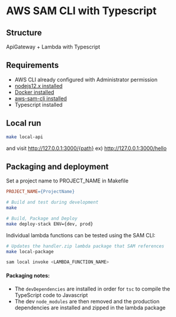 # AWS SAM CLI with Typescript

## Structure
ApiGateway + Lambda with Typescript

## Requirements

* AWS CLI already configured with Administrator permission
* [nodejs12.x installed](https://nodejs.org/en/download/releases/)
* [Docker installed](https://www.docker.com/community-edition)
* [aws-sam-cli installed](https://github.com/awslabs/aws-sam-cli)
* Typescript installed

## Local run

```bash
make local-api
```

and visit http://127.0.0.1:3000/{path}
ex) http://127.0.0.1:3000/hello

## Packaging and deployment

Set a project name to PROJECT_NAME in Makefile

```Makefile
PROJECT_NAME={ProjectName}
```

```bash
# Build and test during development
make

# Build, Package and Deploy
make deploy-stack ENV={dev, prod}
```

Individual lambda functions can be tested using the SAM CLI:
```bash
# Updates the handler.zip lambda package that SAM references
make local-package

sam local invoke <LAMBDA_FUNCTION_NAME>
```

#### Packaging notes:
- The `devDependencies` are installed in order for `tsc` to compile the TypeScript code to Javascript
- The dev `node_modules` are then removed and the production dependencies are installed and zipped in the lambda package
